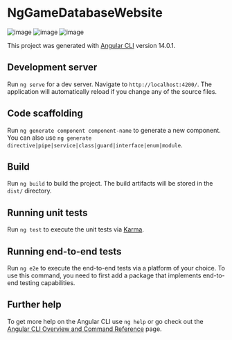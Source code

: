 # NgGameDatabaseWebsite

![image](https://user-images.githubusercontent.com/72495167/174621807-5fd11831-1421-4efd-96ef-794eaf381c2d.png)
![image](https://user-images.githubusercontent.com/72495167/174621876-b2fb05d0-293b-4620-9cf3-5996ea136a9a.png)
![image](https://user-images.githubusercontent.com/72495167/174621928-796ecd62-dbc0-42d4-bb58-96073b205ac8.png)

This project was generated with [Angular CLI](https://github.com/angular/angular-cli) version 14.0.1.

## Development server

Run `ng serve` for a dev server. Navigate to `http://localhost:4200/`. The application will automatically reload if you change any of the source files.

## Code scaffolding

Run `ng generate component component-name` to generate a new component. You can also use `ng generate directive|pipe|service|class|guard|interface|enum|module`.

## Build

Run `ng build` to build the project. The build artifacts will be stored in the `dist/` directory.

## Running unit tests

Run `ng test` to execute the unit tests via [Karma](https://karma-runner.github.io).

## Running end-to-end tests

Run `ng e2e` to execute the end-to-end tests via a platform of your choice. To use this command, you need to first add a package that implements end-to-end testing capabilities.

## Further help

To get more help on the Angular CLI use `ng help` or go check out the [Angular CLI Overview and Command Reference](https://angular.io/cli) page.
